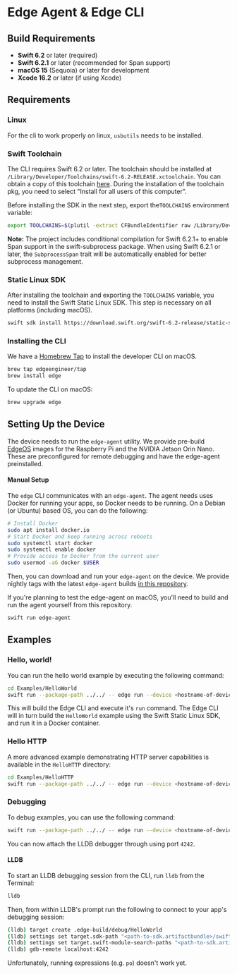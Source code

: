 # Edge Agent & Edge CLI

## Build Requirements

- **Swift 6.2** or later (required)
- **Swift 6.2.1** or later (recommended for Span support)
- **macOS 15** (Sequoia) or later for development
- **Xcode 16.2** or later (if using Xcode)

## Requirements

### Linux

For the cli to work properly on linux, `usbutils` needs to be installed.

### Swift Toolchain

The CLI requires Swift 6.2 or later. The toolchain should be installed at `/Library/Developer/Toolchains/swift-6.2-RELEASE.xctoolchain`. You can obtain a copy of this toolchain [here](https://download.swift.org/swift-6.2-release/xcode/swift-6.2-RELEASE/swift-6.2-RELEASE-osx.pkg). During the installation of the toolchain pkg, you need to select "Install for all users of this computer".

Before installing the SDK in the next step, export the`TOOLCHAINS` environment variable:

```sh
export TOOLCHAINS=$(plutil -extract CFBundleIdentifier raw /Library/Developer/Toolchains/swift-6.2-RELEASE.xctoolchain/Info.plist)
```

**Note:** The project includes conditional compilation for Swift 6.2.1+ to enable Span support in the swift-subprocess package. When using Swift 6.2.1 or later, the `SubprocessSpan` trait will be automatically enabled for better subprocess management.

### Static Linux SDK

After installing the toolchain and exporting the `TOOLCHAINS` variable, you need to install the Swift Static Linux SDK. This step is necessary on all platforms (including macOS).

```sh
swift sdk install https://download.swift.org/swift-6.2-release/static-sdk/swift-6.2-RELEASE/swift-6.2-RELEASE_static-linux-0.0.1.artifactbundle.tar.gz
```

### Installing the CLI

We have a [Homebrew Tap](https://github.com/edgeengineer/homebrew-tap) to install the developer CLI on macOS.

```sh
brew tap edgeengineer/tap
brew install edge
```

To update the CLI on macOS:

```sh
brew upgrade edge
```

## Setting Up the Device

The device needs to run the `edge-agent` utility. We provide pre-build [EdgeOS](https://edgeos.io) images for the Raspberry Pi and the NVIDIA Jetson Orin Nano. These are preconfigured for remote debugging and have the edge-agent preinstalled.

#### Manual Setup

The `edge` CLI communicates with an `edge-agent`. The agent needs uses Docker for running your apps, so Docker needs to be running.
On a Debian (or Ubuntu) based OS, you can do the following:

```sh
# Install Docker
sudo apt install docker.io
# Start Docker and keep running across reboots
sudo systemctl start docker
sudo systemctl enable docker
# Provide access to Docker from the current user
sudo usermod -aG docker $USER
```

Then, you can download and run your `edge-agent` on the device. We provide nightly tags with the latest `edge-agent` builds [in this repository](https://github.com/edgeengineer/edge-agent/tags).

If you're planning to test the edge-agent on macOS, you'll need to build and run the agent yourself from this repository.

```sh
swift run edge-agent
```

## Examples

### Hello, world!

You can run the hello world example by executing the following command:

```sh
cd Examples/HelloWorld
swift run --package-path ../../ -- edge run --device <hostname-of-device>
```

This will build the Edge CLI and execute it's `run` command. The Edge CLI will in turn build the
`HelloWorld` example using the Swift Static Linux SDK, and run it in a Docker container.

### Hello HTTP

A more advanced example demonstrating HTTP server capabilities is available in the `HelloHTTP` directory:

```sh
cd Examples/HelloHTTP
swift run --package-path ../../ -- edge run --device <hostname-of-device>
```

### Debugging

To debug examples, you can use the following command:

```sh
swift run --package-path ../../ -- edge run --device <hostname-of-device> --debug
```

You can now attach the LLDB debugger through using port `4242`.

#### LLDB

To start an LLDB debugging session from the CLI, run `lldb` from the Terminal:

```sh
lldb
```

Then, from within LLDB's prompt run the following to connect to your app's debugging session:

```sh
(lldb) target create .edge-build/debug/HelloWorld
(lldb) settings set target.sdk-path "<path-to-sdk.artifactbundle>/swift-6.2-RELEASE_static-linux-0.0.1/swift-linux-musl/musl-1.2.5.sdk/aarch64"
(lldb) settings set target.swift-module-search-paths "<path-to-sdk.artifactbundle>/swift-6.2-RELEASE_static-linux-0.0.1/swift-linux-musl/musl-1.2.5.sdk/aarch64/usr/lib/swift_static/linux-static"
(lldb) gdb-remote localhost:4242
```

Unfortunately, running expressions (e.g. `po`) doesn't work yet.
